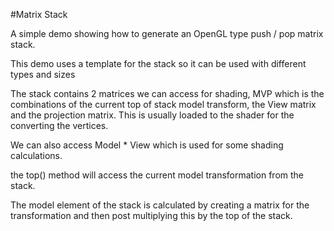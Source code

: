 #Matrix Stack

A simple demo showing how to generate an OpenGL type push / pop matrix stack.

This demo uses a template for the stack so it can be used with different types and sizes

The stack contains 2 matrices we can access for shading, MVP which is the combinations of the current top of stack model transform, the View matrix and the projection matrix. This is usually loaded to the shader for the converting the vertices.

We can also access Model * View which is used for some shading calculations.

the top() method will access the current model transformation from the stack.

The model element of the stack is calculated by creating a matrix for the transformation and then post multiplying this by the top of the stack.



